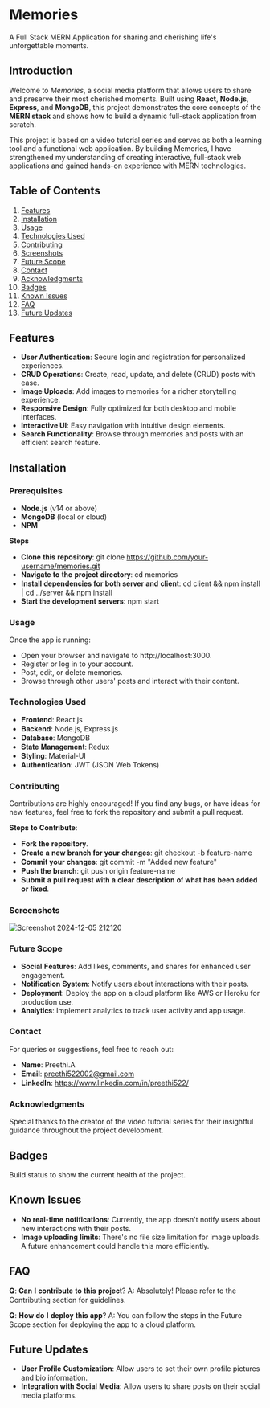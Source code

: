 # Memories
A Full Stack MERN Application for sharing and cherishing life's unforgettable moments.

## Introduction
Welcome to *Memories*, a social media platform that allows users to share and preserve their most cherished moments. Built using **React**, **Node.js**, **Express**, and **MongoDB**, this project demonstrates the core concepts of the **MERN stack** and shows how to build a dynamic full-stack application from scratch.

This project is based on a video tutorial series and serves as both a learning tool and a functional web application. By building Memories, I have strengthened my understanding of creating interactive, full-stack web applications and gained hands-on experience with MERN technologies.

## Table of Contents
1. [Features](#features)
2. [Installation](#installation)
3. [Usage](#usage)
4. [Technologies Used](#technologies-used)
5. [Contributing](#contributing)
6. [Screenshots](#screenshots)
7. [Future Scope](#future-scope)
8. [Contact](#contact)
9. [Acknowledgments](#acknowledgments)
10. [Badges](#badges)
11. [Known Issues](#known-issues)
12. [FAQ](#faq)
13. [Future Updates](#future-updates)

## Features
- **User Authentication**: Secure login and registration for personalized experiences.
- **CRUD Operations**: Create, read, update, and delete (CRUD) posts with ease.
- **Image Uploads**: Add images to memories for a richer storytelling experience.
- **Responsive Design**: Fully optimized for both desktop and mobile interfaces.
- **Interactive UI**: Easy navigation with intuitive design elements.
- **Search Functionality**: Browse through memories and posts with an efficient search feature.

## Installation

### Prerequisites
- **Node.js** (v14 or above)
- **MongoDB** (local or cloud)
- **NPM**

𝐒𝐭𝐞𝐩𝐬
- 𝐂𝐥𝐨𝐧𝐞 𝐭𝐡𝐢𝐬 𝐫𝐞𝐩𝐨𝐬𝐢𝐭𝐨𝐫𝐲: git clone https://github.com/your-username/memories.git  
- 𝐍𝐚𝐯𝐢𝐠𝐚𝐭𝐞 𝐭𝐨 𝐭𝐡𝐞 𝐩𝐫𝐨𝐣𝐞𝐜𝐭 𝐝𝐢𝐫𝐞𝐜𝐭𝐨𝐫𝐲: cd memories  
- 𝐈𝐧𝐬𝐭𝐚𝐥𝐥 𝐝𝐞𝐩𝐞𝐧𝐝𝐞𝐧𝐜𝐢𝐞𝐬 𝐟𝐨𝐫 𝐛𝐨𝐭𝐡 𝐬𝐞𝐫𝐯𝐞𝐫 𝐚𝐧𝐝 𝐜𝐥𝐢𝐞𝐧𝐭: cd client && npm install | cd ../server && npm install  
- 𝐒𝐭𝐚𝐫𝐭 𝐭𝐡𝐞 𝐝𝐞𝐯𝐞𝐥𝐨𝐩𝐦𝐞𝐧𝐭 𝐬𝐞𝐫𝐯𝐞𝐫𝐬: npm start  

### Usage
Once the app is running:

- Open your browser and navigate to http://localhost:3000.
- Register or log in to your account.
- Post, edit, or delete memories.
- Browse through other users' posts and interact with their content.

### Technologies Used
- 𝐅𝐫𝐨𝐧𝐭𝐞𝐧𝐝: React.js
- 𝐁𝐚𝐜𝐤𝐞𝐧𝐝: Node.js, Express.js
- 𝐃𝐚𝐭𝐚𝐛𝐚𝐬𝐞: MongoDB
- 𝐒𝐭𝐚𝐭𝐞 𝐌𝐚𝐧𝐚𝐠𝐞𝐦𝐞𝐧𝐭: Redux
- 𝐒𝐭𝐲𝐥𝐢𝐧𝐠: Material-UI
- 𝐀𝐮𝐭𝐡𝐞𝐧𝐭𝐢𝐜𝐚𝐭𝐢𝐨𝐧: JWT (JSON Web Tokens)

### Contributing
Contributions are highly encouraged! If you find any bugs, or have ideas for new features, feel free to fork the repository and submit a pull request.

𝐒𝐭𝐞𝐩𝐬 𝐭𝐨 𝐂𝐨𝐧𝐭𝐫𝐢𝐛𝐮𝐭𝐞:
- 𝐅𝐨𝐫𝐤 𝐭𝐡𝐞 𝐫𝐞𝐩𝐨𝐬𝐢𝐭𝐨𝐫𝐲.
- 𝐂𝐫𝐞𝐚𝐭𝐞 𝐚 𝐧𝐞𝐰 𝐛𝐫𝐚𝐧𝐜𝐡 𝐟𝐨𝐫 𝐲𝐨𝐮𝐫 𝐜𝐡𝐚𝐧𝐠𝐞𝐬: git checkout -b feature-name  
- 𝐂𝐨𝐦𝐦𝐢𝐭 𝐲𝐨𝐮𝐫 𝐜𝐡𝐚𝐧𝐠𝐞𝐬: git commit -m "Added new feature"  
- 𝐏𝐮𝐬𝐡 𝐭𝐡𝐞 𝐛𝐫𝐚𝐧𝐜𝐡: git push origin feature-name  
- 𝐒𝐮𝐛𝐦𝐢𝐭 𝐚 𝐩𝐮𝐥𝐥 𝐫𝐞𝐪𝐮𝐞𝐬𝐭 𝐰𝐢𝐭𝐡 𝐚 𝐜𝐥𝐞𝐚𝐫 𝐝𝐞𝐬𝐜𝐫𝐢𝐩𝐭𝐢𝐨𝐧 𝐨𝐟 𝐰𝐡𝐚𝐭 𝐡𝐚𝐬 𝐛𝐞𝐞𝐧 𝐚𝐝𝐝𝐞𝐝 𝐨𝐫 𝐟𝐢𝐱𝐞𝐝.

### Screenshots
![Screenshot 2024-12-05 212120](https://github.com/user-attachments/assets/0a8443c0-b7a9-4234-95fe-3097827ccd0a)


### Future Scope
- 𝐒𝐨𝐜𝐢𝐚𝐥 𝐅𝐞𝐚𝐭𝐮𝐫𝐞𝐬: Add likes, comments, and shares for enhanced user engagement.
- 𝐍𝐨𝐭𝐢𝐟𝐢𝐜𝐚𝐭𝐢𝐨𝐧 𝐒𝐲𝐬𝐭𝐞𝐦: Notify users about interactions with their posts.
- 𝐃𝐞𝐩𝐥𝐨𝐲𝐦𝐞𝐧𝐭: Deploy the app on a cloud platform like AWS or Heroku for production use.
- 𝐀𝐧𝐚𝐥𝐲𝐭𝐢𝐜𝐬: Implement analytics to track user activity and app usage.

### Contact
For queries or suggestions, feel free to reach out:

- 𝐍𝐚𝐦𝐞: Preethi.A
- 𝐄𝐦𝐚𝐢𝐥: preethi522002@gmail.com
- 𝐋𝐢𝐧𝐤𝐞𝐝𝐈𝐧: https://www.linkedin.com/in/preethi522/

### Acknowledgments
Special thanks to the creator of the video tutorial series for their insightful guidance throughout the project development.

## Badges
Build status to show the current health of the project.

## Known Issues
- 𝐍𝐨 𝐫𝐞𝐚𝐥-𝐭𝐢𝐦𝐞 𝐧𝐨𝐭𝐢𝐟𝐢𝐜𝐚𝐭𝐢𝐨𝐧𝐬: Currently, the app doesn't notify users about new interactions with their posts.
- 𝐈𝐦𝐚𝐠𝐞 𝐮𝐩𝐥𝐨𝐚𝐝𝐢𝐧𝐠 𝐥𝐢𝐦𝐢𝐭𝐬: There's no file size limitation for image uploads. A future enhancement could handle this more efficiently.

## FAQ
𝐐: 𝐂𝐚𝐧 𝐈 𝐜𝐨𝐧𝐭𝐫𝐢𝐛𝐮𝐭𝐞 𝐭𝐨 𝐭𝐡𝐢𝐬 𝐩𝐫𝐨𝐣𝐞𝐜𝐭?
A: Absolutely! Please refer to the Contributing section for guidelines.

𝐐: 𝐇𝐨𝐰 𝐝𝐨 𝐈 𝐝𝐞𝐩𝐥𝐨𝐲 𝐭𝐡𝐢𝐬 𝐚𝐩𝐩?
A: You can follow the steps in the Future Scope section for deploying the app to a cloud platform.

## Future Updates
- 𝐔𝐬𝐞𝐫 𝐏𝐫𝐨𝐟𝐢𝐥𝐞 𝐂𝐮𝐬𝐭𝐨𝐦𝐢𝐳𝐚𝐭𝐢𝐨𝐧: Allow users to set their own profile pictures and bio information.
- 𝐈𝐧𝐭𝐞𝐠𝐫𝐚𝐭𝐢𝐨𝐧 𝐰𝐢𝐭𝐡 𝐒𝐨𝐜𝐢𝐚𝐥 𝐌𝐞𝐝𝐢𝐚: Allow users to share posts on their social media platforms.
